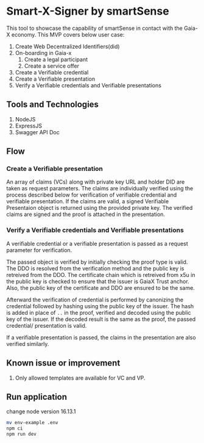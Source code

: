# Smart-X-Signer by smartSense

This tool to showcase the capability of smartSense in contact with the Gaia-X economy.
This MVP covers below user case:

1. Create Web Decentralized Identifiers(did)
2. On-boarding in Gaia-x
    1. Create a legal participant
    2. Create a service offer
3. Create a Verifiable credential
4. Create a Verifiable presentation
5. Verify a Verifiable credentials and Verifiable presentations

## Tools and Technologies

1. NodeJS
2. ExpressJS
3. Swagger API Doc

## Flow

### Create a Verifiable presentation

An array of claims (VCs) along with private key URL and holder DID are taken as request parameters. The claims are individually verified using the process described below for verification of verifiable credential and verifiable presentation. If the claims are valid, a signed Verifiable Presentaion object is returned using the provided private key. The verified claims are signed and the proof is attached in the presentation.

### Verify a Verifiable credentials and Verifiable presentations

A verifiable credential or a verifiable presentation is passed as a request parameter for verification.

The passed object is verified by initially checking the proof type is valid. The DDO is resolved from the verification method and the public key is retreived from the DDO. The certificate chain which is retreived from x5u in the public key is checked to ensure that the issuer is GaiaX Trust anchor. Also, the public key of the certificate and DDO are ensured to be the same.

Afterward the verification of credential is performed by canonizing the credential followed by hashing using the public key of the issuer. The hash is added in place of `..` in the proof, verified and decoded using the public key of the issuer. If the decoded result is the same as the proof, the passed credential/ presentation is valid.

If a verifiable presentation is passed, the claims in the presentation are also verified similarly.

## Known issue or improvement

1. Only allowed templates are available for VC and VP.

## Run application
change node version 16.13.1
```Bash
mv env-example .env
npm ci
npm run dev
```


